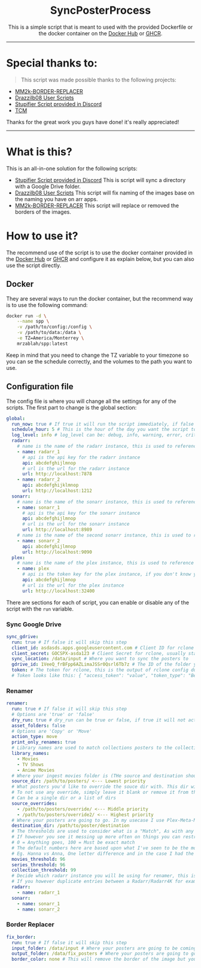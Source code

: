 <div align="center">

# SyncPosterProcess

This is a simple script that is meant to used with the provided Dockerfile or the docker container on the [Docker Hub](https://hub.docker.com/r/mrzablah/spp) or [GHCR](https://github.com/MrZablah/SyncPosterProcess/pkgs/container/spp).

</div>

---

# Special thanks to:

> This script was made possible thanks to the following projects:

- [MM2k-BORDER-REPLACER](https://github.com/listentofaze/mm2k-border-replacer/tree/main)
- [Drazzilb08 User Scripts](https://github.com/Drazzilb08/userScripts)
- [Stupifier Script provided in Discord](https://discord.com/channels/492590071455940612/1124032073557086258/1126226814629576858)
- [TCM](https://github.com/CollinHeist/TitleCardMaker)

Thanks for the great work you guys have done! it's really appreciated!

---

# What is this?

This is an all-in-one solution for the following scripts:
- [Stupifier Script provided in Discord](https://discord.com/channels/492590071455940612/1124032073557086258/1126226814629576858)
This is script will sync a directory with a Google Drive folder. 
- [Drazzilb08 User Scripts](https://github.com/Drazzilb08/userScripts)
This script will fix naming of the images base on the naming you have on arr apps.
- [MM2k-BORDER-REPLACER](https://github.com/listentofaze/mm2k-border-replacer/tree/main)
This script will replace or removed the borders of the images.

# How to use it?

The recommend use of the script is to use the docker container provided in the 
[Docker Hub](https://hub.docker.com/r/mrzablah/spp) or [GHCR](https://github.com/MrZablah/SyncPosterProcess/pkgs/container/spp)
and configure it as explain below, but you can also use the script directly.

## Docker
They are several ways to run the docker container, but the recommend way is to use the following command:
```bash
docker run -d \
    --name spp \
    -v /path/to/config:/config \
    -v /path/to/data:/data \
    -e TZ=America/Monterrey \
    mrzablah/spp:latest
```
Keep in mind that you need to change the TZ variable to your timezone so you can se the schedule correctly,
and the volumes to the path you want to use.

## Configuration file
The config file is where you will change all the settings for any of the scripts.
The first part to change is the global section:
```yaml
global:
  run_now: true # If true it will run the script immediately, if false it will wait until the schedule_hour
  schedule_hour: 5 # This is the hour of the day you want the script to run, it's based on a 24 hour clock and defaults to 5am
  log_level: info # log_level can be: debug, info, warning, error, critical
  radarr:
    # name is the name of the radarr instance, this is used to reference the instance in other scripts
    - name: radarr_1
      # api is the api key for the radarr instance
      api: abcdefghijlmnop
      # url is the url for the radarr instance
      url: http://localhost:7878
    - name: radarr_2
      api: abcdefghijklmnop
      url: http://localhost:1212
  sonarr:
    # name is the name of the sonarr instance, this is used to reference the instance in other scripts
    - name: sonarr_1
      # api is the api key for the sonarr instance
      api: abcdefghijlmnop
      # url is the url for the sonarr instance
      url: http://localhost:8989
    # name is the name of the second sonarr instance, this is used to reference the instance in other scripts, names must match
    - name: sonarr_2
      api: abcdefghijlmnop
      url: http://localhost:9090
  plex:
    # name is the name of the plex instance, this is used to reference the instance in other scripts
    - name: plex
      # api is the token key for the plex instance, if you don't know your token please see https://support.plex.tv/articles/204059436-finding-an-authentication-token-x-plex-token/
      api: abcdefghijlmnop
      # url is the url for the plex instance
      url: http://localhost:32400
```

There are sections for each of script,
you can enable or disable any of the script with the `run` variable.

### Sync Google Drive
```yaml
sync_gdrive:
  run: true # If false it will skip this step
  client_id: asdasds.apps.googleusercontent.com # Client ID for rclone usually ends with .apps.googleusercontent.com
  client_secret: GOCSPX-asda123 # Client Secret for rclone, usually starts with GOCSPX-
  sync_location: /data/input # Where you want to sync the posters to
  gdrive_id: 1VeeQ_frBFpp6AZLimaJSSr0Qsrl6Tb7z # The ID of the folder you want to sync from
  token: # The token for rclone, this is the output of rclone config dump that needs to run manually
  # Token looks like this: { "access_token": "value", "token_type": "Bearer", "refresh_token": "value", "expiry": "value" }
```

### Renamer
```yaml
renamer:
  run: true # If false it will skip this step
  # Options are 'true' or 'false'
  dry_run: true # dry_run can be true or false, if true it will not actually rename anything
  asset_folders: false
  # Options are 'Copy' or 'Move'
  action_type: move
  print_only_renames: true
  # Library names are used to match collections posters to the collections listed w/in Plex. Typically Movie Libraries are used
  library_names:
    - Movies
    - TV Shows
    - Anime Movies
  # Where your ingest movies folder is (THe source and destination should not be the same directory)
  source_dir: /path/to/posters/ <--- Lowest priority
  # What posters you'd like to override the souce dir with. This dir will take priority for assets over source_dir
  # To not use any override, simply leave it blank or remove it from the config
  # Can be a single dir or a list of dirs
  source_overrides:
    - /path/to/posters/override/ <--- Middle priority
    - /path/to/posters/override2/ <--- Highest priority
  # Where your posters are going to go. In my usecase I use Plex-Meta-Manager. This is the /config/assets dir for PMM for me.
  destination_dir: /path/to/poster/destination
  # The thresholds are used to consider what is a "Match", As with any automation there is never a 100% guarantee of accuracy. There will be times the script will mess up.
  # If however you see it messing up more often on things you can restrict the threshold.
  # 0 = Anything goes, 100 = Must be exact match
  # The default numbers here are based upon what I've seen to be the most effective, I've had one-offs where I had to manually fix things.
  # Eg. Hanna vs Anna, One letter difference and in the case I had the years were the same too.
  movies_threshold: 96
  series_threshold: 96
  collection_threshold: 99
  # Decide which radarr instance you will be using for renamer, this is useful if you have for example: A Sonarr/Sonarr-Anime and/or Radarr/Radarr-Anime
  # If you however duplicate entries between a Radarr/Radarr4K for example. this won't help and will only double the work for the script for no gain.
  radarr:
    - name: radarr_1
  sonarr:
    - name: sonarr_1
    - name: sonarr_2
```

### Border Replacer
```yaml
fix_border:
  run: true # If false it will skip this step
  input_folder: /data/input # Where your posters are going to be coming from
  output_folder: /data/fix_posters # Where your posters are going to go
  border_color: none # This will remove the border of the image but you can also add a color to change th border to any hex color, Ej: '#000000'
```



